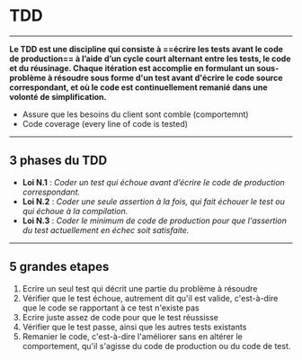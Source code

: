 # TDD

---

**Le TDD est une discipline qui consiste à ==écrire les tests avant le code de production== à l’aide d’un cycle court alternant entre les tests, le code et du réusinage. Chaque itération est accomplie en formulant un sous-problème à résoudre sous forme d'un test avant d'écrire le code source correspondant, et où le code est continuellement remanié dans une volonté de simplification.** 

 - Assure que les besoins du client sont comble (comportemnt)
 - Code coverage (every line of code is tested)

---

## 3 phases du TDD
 - **Loi N.1** : *Coder un test qui échoue avant d’écrire le code de production correspondant.*
 - **Loi N.2** : *Coder une seule assertion à la fois, qui fait échouer le test ou qui échoue à la compilation.*
 - **Loi N.3** : *Coder le minimum de code de production pour que l'assertion du test actuellement en échec soit satisfaite.*

 ---

## 5 grandes etapes

 1. Ecrire un seul test qui décrit une partie du problème à résoudre 
 2. Vérifier que le test échoue, autrement dit qu'il est valide, c'est-à-dire que le code se rapportant à ce test n'existe pas 
 3. Ecrire juste assez de code pour que le test réussisse 
 4. Vérifier que le test passe, ainsi que les autres tests existants 
 5. Remanier le code, c'est-à-dire l'améliorer sans en altérer le comportement, qu'il s'agisse du code de production ou du code de test.